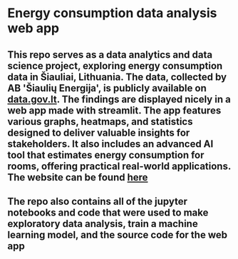#  Energy consumption data analysis web app

## This repo serves as a data analytics and data science project, exploring energy consumption data in Šiauliai, Lithuania. The data, collected by AB \'Šiaulių Energija\', is publicly available on [data.gov.lt](https://data.gov.lt/datasets/2886/). The findings are displayed nicely in a web app made with streamlit. The app features various graphs, heatmaps, and statistics designed to deliver valuable insights for stakeholders. It also includes an advanced AI tool that estimates energy consumption for rooms, offering practical real-world applications. The website can be found [here](https://siauliai-analysis.streamlit.app/)

## The repo also contains all of the jupyter notebooks and code that were used to make exploratory data analysis, train a machine learning model, and the source code for the web app

